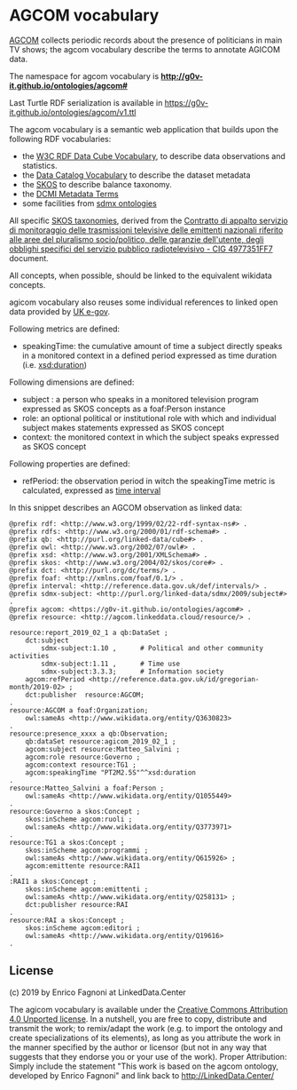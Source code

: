 AGCOM vocabulary
=================

[AGCOM](http://agicom.it/) collects periodic records about the presence of politicians in main TV shows;
the agcom vocabulary describe the terms to annotate AGICOM data.

The namespace for agcom vocabulary is **http://g0v-it.github.io/ontologies/agcom#**

Last Turtle RDF serialization is available in https://g0v-it.github.io/ontologies/agcom/v1.ttl

The agcom vocabulary is a semantic web application that builds upon the following RDF vocabularies:

- the [W3C RDF Data Cube Vocabulary](https://www.w3.org/TR/vocab-data-cube), to describe data observations and statistics.
- the [Data Catalog Vocabulary](https://www.w3.org/TR/vocab-dcat/) to describe the dataset metadata
- the [SKOS](https://www.w3.org/TR/skos-primer) to describe balance taxonomy.
- the [DCMI Metadata Terms](http://dublincore.org/documents/dcmi-terms/)
- some facilities from [sdmx ontologies](https://sdmx.org/)

All specific [SKOS taxonomies](https://www.w3.org/TR/skos-primer/), derived from the [Contratto di appalto servizio di monitoraggio delle trasmissioni televisive delle emittenti nazionali riferito alle aree del pluralismo socio/politico, delle garanzie dell'utente, degli obblighi specifici del servizio pubblico radiotelevisivo - CIG 4977351FF7](https://www.agcom.it/documentazione/documento?p_p_auth=fLw7zRht&p_p_id=101_INSTANCE_ls3TZlzsK0hm&p_p_lifecycle=0&p_p_col_id=column-1&p_p_col_count=1&_101_INSTANCE_ls3TZlzsK0hm_struts_action=%2Fasset_publisher%2Fview_content&_101_INSTANCE_ls3TZlzsK0hm_assetEntryId=4658125&_101_INSTANCE_ls3TZlzsK0hm_type=document) document.

All concepts, when possible, should be linked to the equivalent wikidata concepts.


agicom vocabulary also reuses some individual references to linked open data provided by [UK e-gov](https://github.com/alphagov/datagovuk_reference).

Following metrics are defined:

- speakingTime: the cumulative amount of time a subject directly speaks in a monitored context in a defined period expressed as time duration (i.e. [xsd:duration](http://www.datypic.com/sc/xsd/t-xsd_duration.html))

Following dimensions are defined:

- subject : a person who speaks in a monitored television program expressed as SKOS concepts as a foaf:Person instance
- role: an optional  political or institutional role with which and individual subject makes statements expressed as SKOS concept
- context: the monitored context in which the subject speaks expressed as SKOS concept

Following properties are defined: 

- refPeriod: the observation period in witch the speakingTime metric is calculated, expressed as [time interval](http://reference.data.gov.uk/def/intervals)


In this snippet describes an AGCOM observation as linked data:

```
@prefix rdf: <http://www.w3.org/1999/02/22-rdf-syntax-ns#> .
@prefix rdfs: <http://www.w3.org/2000/01/rdf-schema#> .
@prefix qb: <http://purl.org/linked-data/cube#> .
@prefix owl: <http://www.w3.org/2002/07/owl#> .
@prefix xsd: <http://www.w3.org/2001/XMLSchema#> .
@prefix skos: <http://www.w3.org/2004/02/skos/core#> .
@prefix dct: <http://purl.org/dc/terms/> .
@prefix foaf: <http://xmlns.com/foaf/0.1/> .
@prefix interval: <http://reference.data.gov.uk/def/intervals/> .
@prefix sdmx-subject: <http://purl.org/linked-data/sdmx/2009/subject#> .
@prefix agcom: <https://g0v-it.github.io/ontologies/agcom#> .
@prefix resource: <http://agcom.linkeddata.cloud/resource/> . 

resource:report_2019_02_1 a qb:DataSet ;
	dct:subject
		sdmx-subject:1.10 ,      # Political and other community activities
		sdmx-subject:1.11 ,      # Time use
		sdmx-subject:3.3.3; 	 # Information society
	agcom:refPeriod <http://reference.data.gov.uk/id/gregorian-month/2019-02> ;
	dct:publisher  resource:AGCOM;
.	
resource:AGCOM a foaf:Organization;
    owl:sameAs <http://www.wikidata.org/entity/Q3630823>
.  
resource:presence_xxxx a qb:Observation;
	qb:dataSet resource:agicom_2019_02_1 ;
	agcom:subject resource:Matteo_Salvini ;
	agcom:role resource:Governo ;
	agcom:context resource:TG1 ;
	agcom:speakingTime "PT2M2.5S"^^xsd:duration 
.
resource:Matteo_Salvini a foaf:Person ;
	owl:sameAs <http://www.wikidata.org/entity/Q1055449> 
.
resource:Governo a skos:Concept ;
	skos:inScheme agcom:ruoli ;
	owl:sameAs <http://www.wikidata.org/entity/Q3773971> 
.
resource:TG1 a skos:Concept ;
	skos:inScheme agcom:programmi ;
	owl:sameAs <http://www.wikidata.org/entity/Q615926> ;
	agcom:emittente resource:RAI1
.
:RAI1 a skos:Concept ;
	skos:inScheme agcom:emittenti ;
	owl:sameAs <http://www.wikidata.org/entity/Q258131> ;
	dct:publisher resource:RAI
.
resource:RAI a skos:Concept ;
	skos:inScheme agcom:editori ;
	owl:sameAs <http://www.wikidata.org/entity/Q19616> 
.
```

## License

(c) 2019 by Enrico Fagnoni at LinkedData.Center

The agicom vocabulary is available under the 
[Creative Commons Attribution 4.0 Unported license](http://creativecommons.org/licenses/by/4.0/). 
In a nutshell, you are free to copy, distribute and transmit the work; 
to remix/adapt the work (e.g. to import the ontology and create specializations of its elements), 
as long as you attribute the work in the manner specified by the author or licensor (but not in any way that suggests that they endorse you or your use of the work). 
Proper Attribution: Simply include the statement "This work is based on the agcom ontology, developed by Enrico Fagnoni" and link back to http://LinkedData.Center/
